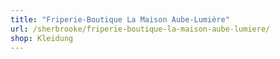 ```yaml
---
title: "Friperie-Boutique La Maison Aube-Lumière"
url: /sherbrooke/friperie-boutique-la-maison-aube-lumiere/
shop: Kleidung
---
```

